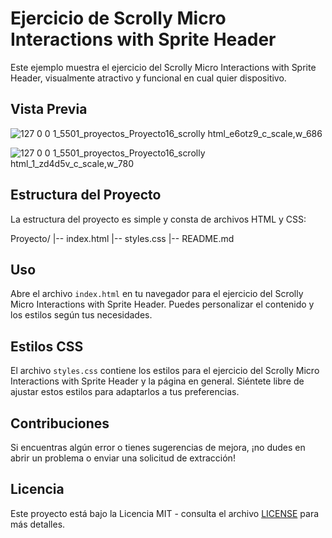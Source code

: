 # Ejercicio de Scrolly Micro Interactions with Sprite Header

Este ejemplo muestra el ejercicio del Scrolly Micro Interactions with Sprite Header, visualmente atractivo y funcional en cual quier dispositivo.

## Vista Previa

![127 0 0 1_5501_proyectos_Proyecto16_scrolly html_e6otz9_c_scale,w_686](https://github.com/diegudeveloper/20projects/assets/62949966/4005ecbc-10c2-4cd4-bc26-bf3128f28348)

![127 0 0 1_5501_proyectos_Proyecto16_scrolly html_1_zd4d5v_c_scale,w_780](https://github.com/diegudeveloper/20projects/assets/62949966/a27db420-03e3-47d6-a05f-6109a3a9c80e)


## Estructura del Proyecto

La estructura del proyecto es simple y consta de archivos HTML y CSS:

Proyecto/
|-- index.html
|-- styles.css
|-- README.md


## Uso

Abre el archivo `index.html` en tu navegador para el ejercicio del Scrolly Micro Interactions with Sprite Header. Puedes personalizar el contenido y los estilos según tus necesidades.

## Estilos CSS

El archivo `styles.css` contiene los estilos para el ejercicio del Scrolly Micro Interactions with Sprite Header y la página en general. Siéntete libre de ajustar estos estilos para adaptarlos a tus preferencias.

## Contribuciones

Si encuentras algún error o tienes sugerencias de mejora, ¡no dudes en abrir un problema o enviar una solicitud de extracción!

## Licencia

Este proyecto está bajo la Licencia MIT - consulta el archivo [LICENSE](./LICENSE) para más detalles.